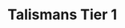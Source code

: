 # Talismans Tier 1

<div>

<figure><img src="../../.gitbook/assets/talismanoftheangel1bo.jpg" alt=""><figcaption></figcaption></figure>

 

<figure><img src="../../.gitbook/assets/talismanoftheanvil1bo.jpg" alt=""><figcaption></figcaption></figure>

 

<figure><img src="../../.gitbook/assets/talismanofthecaveman1bo.jpg" alt=""><figcaption></figcaption></figure>

 

<figure><img src="../../.gitbook/assets/talismanofthefarmer1bo.jpg" alt=""><figcaption></figcaption></figure>

 

<figure><img src="../../.gitbook/assets/talismanofthefirefighter1bo.jpg" alt=""><figcaption></figcaption></figure>

 

<figure><img src="../../.gitbook/assets/talismanofthehunter1bo.jpg" alt=""><figcaption></figcaption></figure>

 

<figure><img src="../../.gitbook/assets/talismanoftheknight1bo.jpg" alt=""><figcaption></figcaption></figure>

 

<figure><img src="../../.gitbook/assets/talismanofthelavawalker1bo.jpg" alt=""><figcaption></figcaption></figure>

 

<figure><img src="../../.gitbook/assets/talismanofthemagician1bo.jpg" alt=""><figcaption></figcaption></figure>

 

<figure><img src="../../.gitbook/assets/talismanoftheminer1bo.jpg" alt=""><figcaption></figcaption></figure>

 

<figure><img src="../../.gitbook/assets/talismanofthetraveller1bo.jpg" alt=""><figcaption></figcaption></figure>

 

<figure><img src="../../.gitbook/assets/talismanofthewarrior1bo.jpg" alt=""><figcaption></figcaption></figure>

 

<figure><img src="../../.gitbook/assets/talismanofthewaterbreather1bo.jpg" alt=""><figcaption></figcaption></figure>

 

<figure><img src="../../.gitbook/assets/talismanofthewhirlwind1bo.jpg" alt=""><figcaption></figcaption></figure>

 

<figure><img src="../../.gitbook/assets/talismanofthewise1bo.jpg" alt=""><figcaption></figcaption></figure>

 

<figure><img src="../../.gitbook/assets/talismanofthewizard1bo.jpg" alt=""><figcaption></figcaption></figure>

</div>
